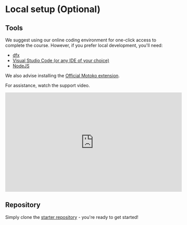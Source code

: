 # Local setup (Optional)

## Tools 
We suggest using our online coding environment for one-click access to complete the course. However, if you prefer local development, you'll need:

- [dfx](https://internetcomputer.org/docs/current/developer-docs/getting-started/install/) 
- [Visual Studio Code (or any IDE of your choice)](https://code.visualstudio.com/)
- [NodeJS](https://nodejs.org/en)

We also advise installing the [Official Motoko extension](https://marketplace.visualstudio.com/items?itemName=dfinity-foundation.vscode-motoko).

For assistance, watch the support video.

<iframe width="560" height="315" src="https://www.youtube.com/embed/DTDP7WYU07w" title="YouTube video player" frameborder="0" allow="accelerometer; autoplay; clipboard-write; encrypted-media; gyroscope; picture-in-picture; web-share" allowfullscreen="" style="display: block; margin-left: auto; margin-right: auto;"></iframe>


## Repository
Simply clone the [starter repository](https://github.com/motoko-bootcamp/dao-adventure) - you're ready to get started!

